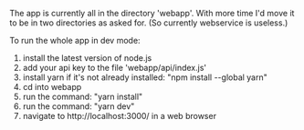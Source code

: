 The app is currently all in the directory 'webapp'. With more time I'd move it to be in two directories as asked for. (So currently webservice is useless.)


To run the whole app in dev mode:
1) install the latest version of node.js
2) add your api key to the file 'webapp/api/index.js'
3) install yarn if it's not already installed: "npm install --global yarn"
4) cd into webapp
5) run the command: "yarn install"
6) run the command: "yarn dev"
7) navigate to http://localhost:3000/ in a web browser
